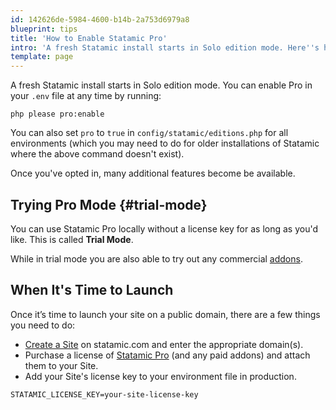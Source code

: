 ```yaml
---
id: 142626de-5984-4600-b14b-2a753d6979a8
blueprint: tips
title: 'How to Enable Statamic Pro'
intro: 'A fresh Statamic install starts in Solo edition mode. Here''s how to enable Pro mode and unlock every feature Statamic has.'
template: page
---
```

A fresh Statamic install starts in Solo edition mode. You can enable Pro in your `.env` file at any time by running:

``` shell
php please pro:enable
```

You can also set `pro` to `true` in `config/statamic/editions.php` for all environments (which you may need to do for older installations of Statamic where the above command doesn't exist).

Once you've opted in, many additional features become be available.

## Trying Pro Mode {#trial-mode}

You can use Statamic Pro locally without a license key for as long as you'd like. This is called **Trial Mode**.

While in trial mode you are also able to try out any commercial [addons](https://statamic.com/addons).

## When It's Time to Launch

Once it’s time to launch your site on a public domain, there are a few things you need to do:

- [Create a Site](#sites) on statamic.com and enter the appropriate domain(s).
- Purchase a license of [Statamic Pro](https://statamic.com/pricing) (and any paid addons) and attach them to your Site.
- Add your Site's license key to your environment file in production.

``` env
STATAMIC_LICENSE_KEY=your-site-license-key
```

